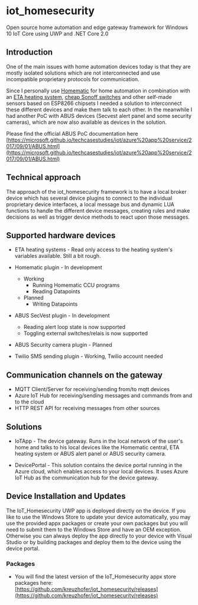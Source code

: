 # iot_homesecurity
Open source home automation and edge gateway framework for Windows 10 IoT Core using UWP and .NET Core 2.0

## Introduction
One of the main issues with home automation devices today is that they are mostly isolated solutions which are not interconnected and use incompatible proprietary protocols for communication.

Since I personally use [Homematic](http://amzn.to/2ArNyiV) for home automation in combination with an [ETA heating system](https://www.eta.co.at/), [cheap Sonoff switches](http://amzn.to/2CB8ARf) and other self-made sensors based on ESP8266 chipsets I needed a solution to interconnect these different devices and make them talk to each other.
In the meanwhile I had another PoC with ABUS devices (Secvest alert panel and some security cameras), which are now also available as devices in the solution.

Please find the official ABUS PoC documentation here [https://microsoft.github.io/techcasestudies/iot/azure%20app%20service/2017/09/01/ABUS.html](https://microsoft.github.io/techcasestudies/iot/azure%20app%20service/2017/09/01/ABUS.html)

## Technical approach
The approach of the iot_homesecurity framework is to have a local broker device which has several device plugins to connect to the individual proprietary device interfaces, a local message bus and dynamic LUA functions to handle the different device messages, creating rules and make decisions as well as trigger device methods to react upon those messages.

## Supported hardware devices
- ETA heating systems - Read only access to the heating system's variables available. Still a bit rough.

- Homematic plugin - In development
    - Working
        - Running Homematic CCU programs
        - Reading Datapoints
    - Planned
        - Writing Datapoints

- ABUS SecVest plugin - In development
    - Reading alert loop state is now supported
    - Toggling external switches/relais is now supported

- ABUS Security camera plugin - Planned

- Twilio SMS sending plugin - Working, Twilio account needed

## Communication channels on the gateway
- MQTT Client/Server for receiving/sending from/to mqtt devices
- Azure IoT Hub for receiving/sending messages and commands from and to the cloud
- HTTP REST API for receiving messages from other sources

## Solutions
- IoTApp - The device gateway. Runs in the local network of the user's home and talks to his local devices like the Homematic central, ETA heating system or ABUS alert panel or ABUS security camera.

- DevicePortal - This solution contains the device portal running in the Azure cloud, which enables access to your local devices. It uses Azure IoT Hub as the communication hub for the device gateway.

## Device Installation and Updates
The IoT_Homesecurity UWP app is deployed directly on the device. If you like to use the Windows Store to update your device automatically, you may use the provided appx packages or create your own packages but you will need to submit them to the Windows Store and have an OEM exception. Otherwise you can always deploy the app directly to your device with Visual Studio or by building packages and deploy them to the device using the device portal.

### Packages
- You will find the latest version of the IoT_Homesecurity appx store packages here: [https://github.com/kreuzhofer/iot_homesecurity/releases](https://github.com/kreuzhofer/iot_homesecurity/releases)
